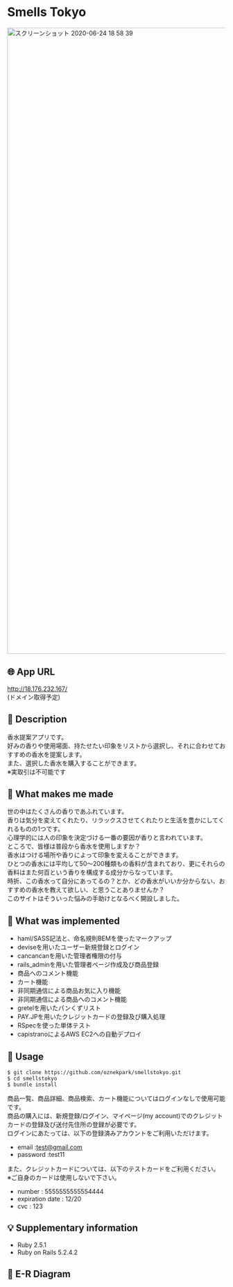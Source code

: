 # Smells Tokyo
<img width="1440" alt="スクリーンショット 2020-06-24 18 58 39" src="https://user-images.githubusercontent.com/60377349/85536280-eb060a00-b64d-11ea-8660-80e7b176f6e7.png">

## 🌐 App URL
http://18.176.232.167/  
(ドメイン取得予定)

## 📝 Description
香水提案アプリです。  
好みの香りや使用場面、持たせたい印象をリストから選択し、それに合わせておすすめの香水を提案します。  
また、選択した香水を購入することができます。  
※実取引は不可能です

## 🌝 What makes me made
世の中はたくさんの香りであふれています。  
香りは気分を変えてくれたり、リラックスさせてくれたりと生活を豊かにしてくれるものの1つです。  
心理学的には人の印象を決定づける一番の要因が香りと言われています。  
ところで、皆様は普段から香水を使用しますか？  
香水はつける場所や香りによって印象を変えることができます。  
ひとつの香水には平均して50〜200種類もの香料が含まれており、更にそれらの香料はまた何百という香りを構成する成分からなっています。  
時折、この香水って自分にあってるの？とか、どの香水がいいか分からない、おすすめの香水を教えて欲しい、と思うことありませんか？  
このサイトはそういった悩みの手助けとなるべく開設しました。  

## 💫 What was implemented
- haml/SASS記法と、命名規則BEMを使ったマークアップ
- deviseを用いたユーザー新規登録とログイン
- cancancanを用いた管理者権限の付与
- rails_adminを用いた管理者ページ作成及び商品登録
- 商品へのコメント機能
- カート機能
- 非同期通信による商品お気に入り機能
- 非同期通信による商品へのコメント機能
- gretelを用いたパンくずリスト
- PAY.JPを用いたクレジットカードの登録及び購入処理
- RSpecを使った単体テスト
- capistranoによるAWS EC2への自動デプロイ

## 🙌 Usage
```
$ git clone https://github.com/oznekpark/smellstokyo.git
$ cd smellstokyo
$ bundle install
```

商品一覧、商品詳細、商品検索、カート機能についてはログインなしで使用可能です。  
商品の購入には、新規登録/ログイン、マイページ(my account)でのクレジットカードの登録及び送付先住所の登録が必要です。  
ログインにあたっては、以下の登録済みアカウントをご利用いただけます。  
- email           :test@gmail.com
- password        :test11

また、クレジットカードについては、以下のテストカードをご利用ください。  
※ご自身のカードは使用しないで下さい。  

- number          : 5555555555554444
- expiration date : 12/20
- cvc             : 123

## 💡 Supplementary information
- Ruby 2.5.1
- Ruby on Rails 5.2.4.2

## 👀 E-R Diagram


